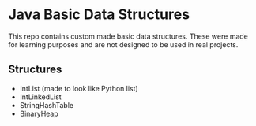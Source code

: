 # Java Basic Data Structures

This repo contains custom made basic data structures. These were made for learning purposes and are not designed to be used in real projects.

## Structures

- IntList (made to look like Python list)
- IntLinkedList
- StringHashTable
- BinaryHeap
